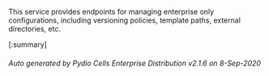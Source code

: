 






This service provides endpoints for managing enterprise only configurations, including versioning policies, template paths, external directories, etc.

[:summary]

###### Auto generated by Pydio Cells Enterprise Distribution v2.1.6 on 8-Sep-2020

